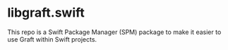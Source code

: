 # libgraft.swift

This repo is a Swift Package Manager (SPM) package to make it easier to use Graft within Swift projects.
